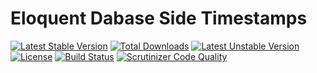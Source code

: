 # Eloquent Dabase Side Timestamps

[![Latest Stable Version](https://poser.pugx.org/framesnpictures/eloquent-db-timestamps/v/stable)](https://packagist.org/packages/framesnpictures/eloquent-db-timestamps)
[![Total Downloads](https://poser.pugx.org/framesnpictures/eloquent-db-timestamps/downloads)](https://packagist.org/packages/framesnpictures/eloquent-db-timestamps)
[![Latest Unstable Version](https://poser.pugx.org/framesnpictures/eloquent-db-timestamps/v/unstable)](https://packagist.org/packages/framesnpictures/eloquent-db-timestamps)
[![License](https://poser.pugx.org/framesnpictures/eloquent-db-timestamps/license)](https://packagist.org/packages/framesnpictures/eloquent-db-timestamps)
[![Build Status](https://travis-ci.org/FramesNPictures/eloquent-db-timestamps.svg?branch=master)](https://travis-ci.org/FramesNPictures/eloquent-db-timestamps)
[![Scrutinizer Code Quality](https://scrutinizer-ci.com/g/FramesNPictures/eloquent-db-timestamps/badges/quality-score.png?b=master)](https://scrutinizer-ci.com/g/FramesNPictures/eloquent-db-timestamps/?branch=master)